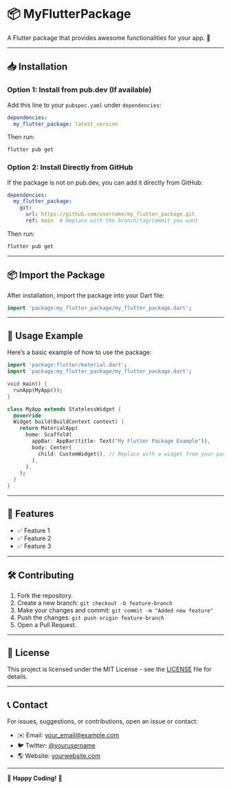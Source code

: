 # 📦 MyFlutterPackage

A Flutter package that provides awesome functionalities for your app. 🚀  

---

## 📥 Installation

### Option 1: Install from **pub.dev** (If available)
Add this line to your `pubspec.yaml` under `dependencies`:

```yaml
dependencies:
  my_flutter_package: latest_version
```

Then run:

```sh
flutter pub get
```

### Option 2: Install Directly from **GitHub**
If the package is not on pub.dev, you can add it directly from GitHub:

```yaml
dependencies:
  my_flutter_package:
    git:
      url: https://github.com/username/my_flutter_package.git
      ref: main  # Replace with the branch/tag/commit you want
```

Then run:

```sh
flutter pub get
```

---

## 📦 Import the Package
After installation, import the package into your Dart file:

```dart
import 'package:my_flutter_package/my_flutter_package.dart';
```

---

## 🚀 Usage Example

Here’s a basic example of how to use the package:

```dart
import 'package:flutter/material.dart';
import 'package:my_flutter_package/my_flutter_package.dart';

void main() {
  runApp(MyApp());
}

class MyApp extends StatelessWidget {
  @override
  Widget build(BuildContext context) {
    return MaterialApp(
      home: Scaffold(
        appBar: AppBar(title: Text("My Flutter Package Example")),
        body: Center(
          child: CustomWidget(), // Replace with a widget from your package
        ),
      ),
    );
  }
}
```

---

## 🎯 Features
- ✅ Feature 1
- ✅ Feature 2
- ✅ Feature 3

---

## 🛠️ Contributing
1. Fork the repository.
2. Create a new branch: `git checkout -b feature-branch`
3. Make your changes and commit: `git commit -m "Added new feature"`
4. Push the changes: `git push origin feature-branch`
5. Open a Pull Request.

---

## 📄 License
This project is licensed under the MIT License - see the [LICENSE](LICENSE) file for details.

---

## 📞 Contact
For issues, suggestions, or contributions, open an issue or contact:

- ✉️ Email: [your_email@example.com](mailto:your_email@example.com)
- 🐦 Twitter: [@yourusername](https://twitter.com/yourusername)
- 🌎 Website: [yourwebsite.com](https://yourwebsite.com)

---

🚀 **Happy Coding!** 🎯

